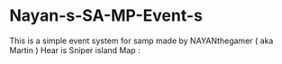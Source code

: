 # Nayan-s-SA-MP-Event-s
This is a simple event system for samp made by NAYANthegamer ( aka Martin )
Hear is Sniper island Map : 
